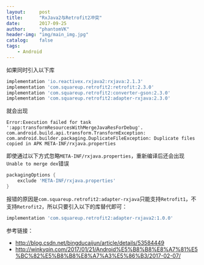 ```yaml
---
layout:     post
title:      "RxJava2与Retrofit2冲突"
date:       2017-09-25
author:     "phantomVK"
header-img: "img/main_img.jpg"
catalog:    false
tags:
    - Android
---
```


如果同时引入以下库

```groovy
implementation 'io.reactivex.rxjava2:rxjava:2.1.3'
implementation 'com.squareup.retrofit2:retrofit:2.3.0'
implementation 'com.squareup.retrofit2:converter-gson:2.3.0'
implementation 'com.squareup.retrofit2:adapter-rxjava:2.3.0'
```

就会出现

```
Error:Execution failed for task ':app:transformResourcesWithMergeJavaResForDebug'.
com.android.build.api.transform.TransformException: com.android.builder.packaging.DuplicateFileException: Duplicate files copied in APK META-INF/rxjava.properties
```

即使通过以下方式忽略`META-INF/rxjava.properties`，重新编译后还会出现`Unable to merge dex`错误

```groovy
packagingOptions {  
    exclude 'META-INF/rxjava.properties'
} 
```



报错的原因是`com.squareup.retrofit2:adapter-rxjava`只能支持`Retrofit1`，不支持`Retrofit2`，所以只要引入以下的库替代即可：

```groovy
implementation 'com.squareup.retrofit2:adapter-rxjava2:1.0.0'
```


参考链接： 

* <http://blog.csdn.net/bingducaijun/article/details/53584449>
* <http://winkyqin.com/2017/01/21/Android%E5%B8%B8%E8%A7%81%E5%BC%82%E5%B8%B8%E8%A7%A3%E5%86%B3/2017-02-07/>



